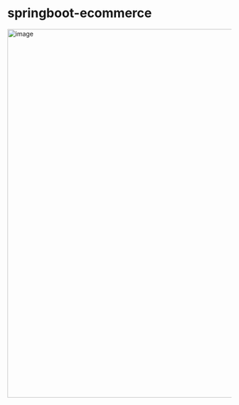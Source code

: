 # springboot-ecommerce
<img width="827" alt="image" src="https://github.com/user-attachments/assets/df007270-8f63-4866-81b6-4f4066728c0e" />
